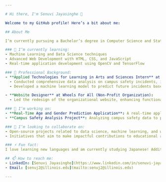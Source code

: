 ```yaml
---

# Hi there, I'm Senuvi Jayasinghe 👋

Welcome to my GitHub profile! Here’s a bit about me:

## About Me

I’m currently pursuing a Bachelor’s degree in Computer Science and Statistics at the University of Illinois Urbana-Champaign. My passion lies in exploring the intersection of data science, machine learning, and web development. I have a strong foundation in Python, SQL, and R, and I’m constantly looking to expand my knowledge and skills in these areas.

### 🌱 I’m currently learning:
- Machine Learning and Data Science techniques
- Advanced Web Development with HTML, CSS, and JavaScript
- Real-time application development using OpenCV and TensorFlow

### 💼 Professional Background:
- **Applied Technologies for Learning in Arts and Sciences Intern** at the University of Illinois Urbana-Champaign:
  - Conducted comprehensive data analysis on campus safety incidents, identifying trends and patterns.
  - Developed a machine learning model to predict future incidents based on historical data.

- **Website Designer** at Wheels For All (Non-Profit Organization):
  - Led the redesign of the organizational website, enhancing functionality and user experience.

### 🔭 I’m working on:
- **Real-Time Age and Gender Prediction Application**: A real-time application using OpenCV, TensorFlow, and pre-trained models for age and gender prediction.
- **Campus Safety Analysis Project**: Analyzing campus safety data to provide detailed and timely information to the UIUC community.

### 👯 I’m looking to collaborate on:
- Open-source projects related to data science, machine learning, and web development.
- Initiatives that aim to make impactful contributions to educational and non-profit sectors.

### ⚡ Fun fact:
I love learning new languages and am currently studying Japanese! Additionally, I am actively involved in the Sri Lankan Cultural Association at UIUC, serving as the Membership Director.

## 📫 How to reach me:
- LinkedIn: [Senuvi Jayasinghe](https://www.linkedin.com/in/senuvi-jayasinghe-b537221a0)
- Email: [senuj2@illinois.edu](mailto:senuj2@illinois.edu)

---
```

